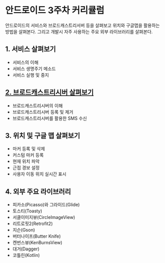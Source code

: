# 안드로이드 3주차 커리큘럼

안드로이드의 서비스와 브로드캐스트리서버 등을 살펴보고 위치와 구글맵을 활용하는 방법을 살펴본다. 그리고 개발시 자주 사용하는 주요 외부 라이브러리를 살펴본다.

## 1. 서비스 살펴보기

* 서비스의 이해
* 서비스 생명주기 메소드
* 서비스 실행 및 중지
## [2. 브로드캐스트리시버 살펴보기](./BroadcastReceiver.md)

* 브로드캐스트리시버의 이해
* 브로드캐스트리시버 등록 및 제거
* 브로드캐스트리시버를 활용한 SMS 수신
## 3. 위치 및 구글 맵 살펴보기

* 마커 등록 및 삭제
* 커스텀 마커 등록
* 현재 위치 파악
* 근접 경보 설정
* 사용자 이동 위치 실시간 표시
## 4. 외부 주요 라이브러리

* 피카소(Picasso)와 그라이드(Glide)
* 토스티(Toasty)
* 서클이미지뷰(CircleImageView)
* 리트로핏2(Retrofit2)
* 지슨(Gson)
* 버터나이프(Butter Knife)
* 켄번스뷰(KenBurnsView)
* 대거(Dagger)
* 코틀린(Kotlin)